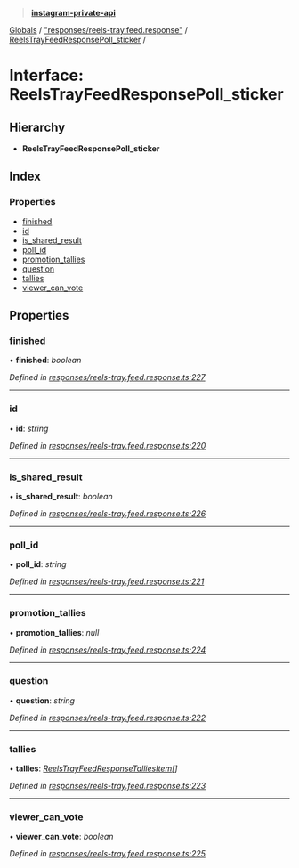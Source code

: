 > **[instagram-private-api](../README.md)**

[Globals](../README.md) / ["responses/reels-tray.feed.response"](../modules/_responses_reels_tray_feed_response_.md) / [ReelsTrayFeedResponsePoll_sticker](_responses_reels_tray_feed_response_.reelstrayfeedresponsepoll_sticker.md) /

# Interface: ReelsTrayFeedResponsePoll_sticker

## Hierarchy

* **ReelsTrayFeedResponsePoll_sticker**

## Index

### Properties

* [finished](_responses_reels_tray_feed_response_.reelstrayfeedresponsepoll_sticker.md#finished)
* [id](_responses_reels_tray_feed_response_.reelstrayfeedresponsepoll_sticker.md#id)
* [is_shared_result](_responses_reels_tray_feed_response_.reelstrayfeedresponsepoll_sticker.md#is_shared_result)
* [poll_id](_responses_reels_tray_feed_response_.reelstrayfeedresponsepoll_sticker.md#poll_id)
* [promotion_tallies](_responses_reels_tray_feed_response_.reelstrayfeedresponsepoll_sticker.md#promotion_tallies)
* [question](_responses_reels_tray_feed_response_.reelstrayfeedresponsepoll_sticker.md#question)
* [tallies](_responses_reels_tray_feed_response_.reelstrayfeedresponsepoll_sticker.md#tallies)
* [viewer_can_vote](_responses_reels_tray_feed_response_.reelstrayfeedresponsepoll_sticker.md#viewer_can_vote)

## Properties

###  finished

• **finished**: *boolean*

*Defined in [responses/reels-tray.feed.response.ts:227](https://github.com/dilame/instagram-private-api/blob/3e16058/src/responses/reels-tray.feed.response.ts#L227)*

___

###  id

• **id**: *string*

*Defined in [responses/reels-tray.feed.response.ts:220](https://github.com/dilame/instagram-private-api/blob/3e16058/src/responses/reels-tray.feed.response.ts#L220)*

___

###  is_shared_result

• **is_shared_result**: *boolean*

*Defined in [responses/reels-tray.feed.response.ts:226](https://github.com/dilame/instagram-private-api/blob/3e16058/src/responses/reels-tray.feed.response.ts#L226)*

___

###  poll_id

• **poll_id**: *string*

*Defined in [responses/reels-tray.feed.response.ts:221](https://github.com/dilame/instagram-private-api/blob/3e16058/src/responses/reels-tray.feed.response.ts#L221)*

___

###  promotion_tallies

• **promotion_tallies**: *null*

*Defined in [responses/reels-tray.feed.response.ts:224](https://github.com/dilame/instagram-private-api/blob/3e16058/src/responses/reels-tray.feed.response.ts#L224)*

___

###  question

• **question**: *string*

*Defined in [responses/reels-tray.feed.response.ts:222](https://github.com/dilame/instagram-private-api/blob/3e16058/src/responses/reels-tray.feed.response.ts#L222)*

___

###  tallies

• **tallies**: *[ReelsTrayFeedResponseTalliesItem](_responses_reels_tray_feed_response_.reelstrayfeedresponsetalliesitem.md)[]*

*Defined in [responses/reels-tray.feed.response.ts:223](https://github.com/dilame/instagram-private-api/blob/3e16058/src/responses/reels-tray.feed.response.ts#L223)*

___

###  viewer_can_vote

• **viewer_can_vote**: *boolean*

*Defined in [responses/reels-tray.feed.response.ts:225](https://github.com/dilame/instagram-private-api/blob/3e16058/src/responses/reels-tray.feed.response.ts#L225)*